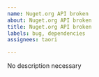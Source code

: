 ```yaml
---
name: Nuget.org API broken
about: Nuget.org API broken
title: Nuget.org API broken
labels: bug, dependencies
assignees: taori

---
```


No description necessary
